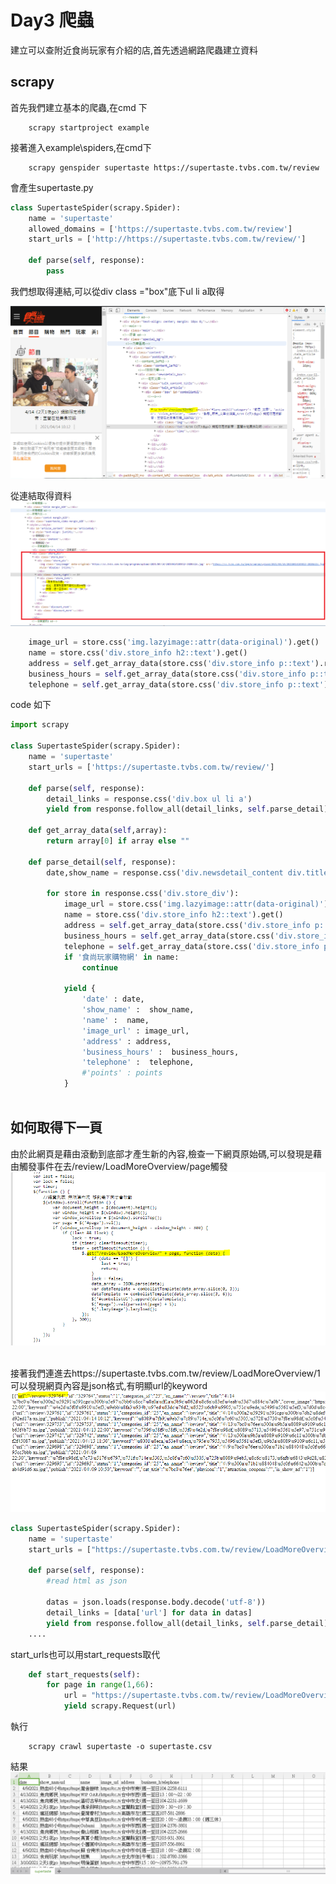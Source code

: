 # Day3 爬蟲


建立可以查附近食尚玩家有介紹的店,首先透過網路爬蟲建立資料

## scrapy

首先我們建立基本的爬蟲,在cmd 下
```
    scrapy startproject example
```

接著進入example\spiders,在cmd下

```
    scrapy genspider supertaste https://supertaste.tvbs.com.tw/review
```

會產生supertaste.py

```python
class SupertasteSpider(scrapy.Spider):
    name = 'supertaste'
    allowed_domains = ['https://supertaste.tvbs.com.tw/review']
    start_urls = ['http://https://supertaste.tvbs.com.tw/review/']

    def parse(self, response):
        pass
```

我們想取得連結,可以從div class ="box"底下ul li a取得

<img src="1.PNG">




從連結取得資料
<img src="2.PNG">


```python
    image_url = store.css('img.lazyimage::attr(data-original)').get()
    name = store.css('div.store_info h2::text').get()           
    address = self.get_array_data(store.css('div.store_info p::text').re(r'地址：(.*)'))
    business_hours = self.get_array_data(store.css('div.store_info p::text').re(r'時間：(.*)'))
    telephone = self.get_array_data(store.css('div.store_info p::text').re(r'電話：(.*)'))  
```


code 如下
```python
import scrapy

class SupertasteSpider(scrapy.Spider):
    name = 'supertaste'
    start_urls = ['https://supertaste.tvbs.com.tw/review/']

    def parse(self, response):
        detail_links = response.css('div.box ul li a')        
        yield from response.follow_all(detail_links, self.parse_detail)
        
    def get_array_data(self,array):      
        return array[0] if array else ""
    
    def parse_detail(self, response):  
        date,show_name = response.css('div.newsdetail_content div.title h1::text').re(r'(\d+/\d+).*?《(.*?)》')           
        
        for store in response.css('div.store_div'):
            image_url = store.css('img.lazyimage::attr(data-original)').get()
            name = store.css('div.store_info h2::text').get()           
            address = self.get_array_data(store.css('div.store_info p::text').re(r'地址：(.*)'))
            business_hours = self.get_array_data(store.css('div.store_info p::text').re(r'時間：(.*)'))
            telephone = self.get_array_data(store.css('div.store_info p::text').re(r'電話：(.*)'))  
            if '食尚玩家購物網' in name:
                continue
            
            yield {
                'date' : date,
                'show_name' :  show_name,
                'name' :  name,
                'image_url' : image_url,
                'address' : address,
                'business_hours' :  business_hours,          
                'telephone' :  telephone,
                #'points' : points
            }
            
```

## 如何取得下一頁 
由於此網頁是藉由滾動到底部才產生新的內容,檢查一下網頁原始碼,可以發現是藉由觸發事件在去/review/LoadMoreOverview/page觸發<br>
<img src="3.PNG">

<br>
接著我們連進去https://supertaste.tvbs.com.tw/review/LoadMoreOverview/1<br>
可以發現網頁內容是json格式,有明顯url的keyword<br>
<img src="4.PNG">


```python
class SupertasteSpider(scrapy.Spider):
    name = 'supertaste'
    start_urls = ["https://supertaste.tvbs.com.tw/review/LoadMoreOverview/%s" %page for page in range(1,66)]

    def parse(self, response):
        #read html as json
        
        datas = json.loads(response.body.decode('utf-8'))
        detail_links = [data['url'] for data in datas]     
        yield from response.follow_all(detail_links, self.parse_detail)       
    ....
```

start_urls也可以用start_requests取代
```python
    def start_requests(self):       
        for page in range(1,66):
            url = "https://supertaste.tvbs.com.tw/review/LoadMoreOverview/%s" %page
            yield scrapy.Request(url)    
```

執行

```
    scrapy crawl supertaste -o supertaste.csv
```

結果
<img src="5.PNG">

